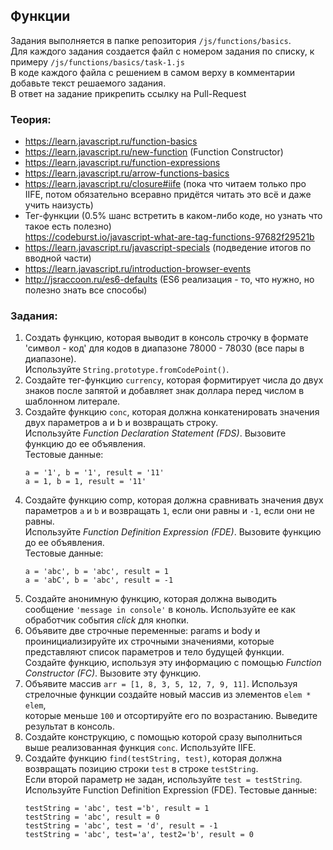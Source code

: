 ## Функции

Задания выполняется в папке репозитория `/js/functions/basics`.  
Для каждого задания создается файл с номером задания по списку, к примеру `/js/functions/basics/task-1.js`  
В коде каждого файла с решением в самом верху в комментарии добавьте текст решаемого задания.  
В ответ на задание прикрепить ссылку на Pull-Request

### Теория:
* https://learn.javascript.ru/function-basics
* https://learn.javascript.ru/new-function (Function Constructor)
* https://learn.javascript.ru/function-expressions
* https://learn.javascript.ru/arrow-functions-basics
* https://learn.javascript.ru/closure#iife (пока что читаем только про IIFE, потом обязательно всеравно придётся читать это всё и даже учить наизусть)
* Тег-функции (0.5% шанс встретить в каком-либо коде, но узнать что такое есть полезно)   
https://codeburst.io/javascript-what-are-tag-functions-97682f29521b
* https://learn.javascript.ru/javascript-specials (подведение итогов по вводной части)
* https://learn.javascript.ru/introduction-browser-events
* http://jsraccoon.ru/es6-defaults (ES6 реализация - то, что нужно, но полезно знать все способы)

### Задания:
1. Создать функцию, которая выводит в консоль строчку в формате 'символ - код' для кодов в диапазоне 78000 - 78030 (все пары в диапазоне).  
Используйте `String.prototype.fromCodePoint()`.
1. Создайте тег-функцию `currency`, которая формитирует числа до двух знаков после запятой и добавляет знак доллара перед числом в шаблонном литерале.
1. Создайте функцию `conc`, которая должна конкатенировать значения двух параметров a и b и возвращать строку.  
Используйте *Function Declaration Statement (FDS)*. Вызовите функцию до ее объявления.  
Тестовые данные:  
    ```
    a = '1', b = '1', result = '11' 
    a = 1, b = 1, result = '11'
    ```
1. Создайте функцию comp, которая должна сравнивать значения двух параметров `a` и `b` и возвращать `1`, если они равны и `-1`, если они не равны.  
Используйте *Function Definition Expression (FDE)*. Вызовите функцию до ее объявления.  
Тестовые данные:
    ```
    a = 'abc', b = 'abc', result = 1
    a = 'abC', b = 'abc', result = -1
    ```
1. Создайте анонимную функцию, которая должна выводить сообщение `'message in console'` в коноль. Используйте ее как обработчик события *click* для кнопки.
1. Объявите две строчные переменные: params и body и проинициализируйте их строчными значениями, которые представляют список параметров и тело будущей функции.  
Создайте функцию, используя эту информацию с помощью *Function Constructor (FC)*. Вызовите эту функцию.
1. Объявите массив `arr = [1, 8, 3, 5, 12, 7, 9, 11]`. Используя стрелочные функции создайте новый массив из элементов `elem * elem`,  
которые меньше `100` и отсортируйте его по возрастанию. Выведите результат в консоль.
1. Создайте конструкцию, с помощью которой сразу выполниться выше реализованная функция `conc`. Используйте IIFE.
1. Создайте функцию `find(testString, test)`, которая должна возвращать позицию строки `test` в строке `testString`.   
Если второй параметр не задан, используйте `test = testString`. Используйте Function Definition Expression (FDE).
Тестовые данные:
    ```
    testString = 'abc', test ='b', result = 1
    testString = 'abc', result = 0
    testString = 'abc', test = 'd', result = -1
    testString = 'abc', test='a', test2='b', result = 0
    ```

